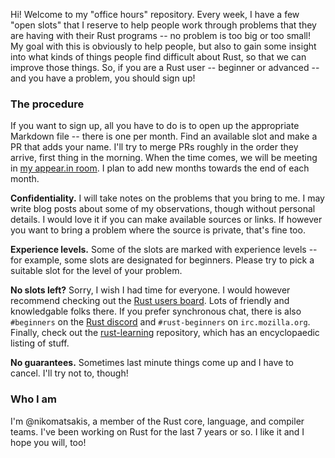 Hi! Welcome to my "office hours" repository. Every week, I have a few
"open slots" that I reserve to help people work through problems that
they are having with their Rust programs -- no problem is too big or
too small! My goal with this is obviously to help people, but also to
gain some insight into what kinds of things people find difficult
about Rust, so that we can improve those things. So, if you are a Rust
user -- beginner or advanced -- and you have a problem, you should
sign up!

### The procedure

If you want to sign up, all you have to do is to open up the
appropriate Markdown file -- there is one per month. Find an available
slot and make a PR that adds your name. I'll try to merge PRs roughly
in the order they arrive, first thing in the morning. When the time
comes, we will be meeting in [my appear.in room][appear]. I plan to
add new months towards the end of each month.

[appear]: http://appear.in/i-heart-rust

**Confidentiality.** I will take notes on the problems that you bring
to me. I may write blog posts about some of my observations, though
without personal details. I would love it if you can make available
sources or links. If however you want to bring a problem where the
source is private, that's fine too.

**Experience levels.** Some of the slots are marked with experience
levels -- for example, some slots are designated for beginners.
Please try to pick a suitable slot for the level of your problem.

**No slots left?** Sorry, I wish I had time for everyone. I would
however recommend checking out the [Rust users board]. Lots of
friendly and knowledgable folks there. If you prefer synchronous chat,
there is also `#beginners` on the [Rust
discord](https://discord.gg/rust-lang) and `#rust-beginners` on
`irc.mozilla.org`. Finally, check out the [rust-learning] repository,
which has an encyclopaedic listing of stuff.

[Rust users board]: https://users.rust-lang.org/
[rust-learning]: https://github.com/ctjhoa/rust-learning

**No guarantees.** Sometimes last minute things come up and I have to
cancel. I'll try not to, though!

### Who I am

I'm @nikomatsakis, a member of the Rust core, language, and compiler
teams. I've been working on Rust for the last 7 years or so. I like it
and I hope you will, too!
